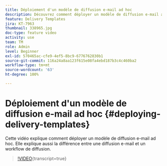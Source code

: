 ```yaml
---
title: Déploiement d'un modèle de diffusion e-mail ad hoc
description: Découvrez comment déployer un modèle de diffusion e-mail ad hoc et quelle est la différence entre une diffusion e-mail et un workflow de diffusion.
feature: Delivery Templates
jira: KT-7963
thumbnail: 338965.jpg
doc-type: feature video
activity: use
team: TM
role: Admin
level: Beginner
exl-id: 570465ac-cfe9-4ef5-8bc9-6776762830b1
source-git-commit: 116a24a8aa123f615e08fa4ebd187b3c4c460ba2
workflow-type: tm+mt
source-wordcount: '63'
ht-degree: 100%

---
```


# Déploiement d&#39;un modèle de diffusion e-mail ad hoc {#deploying-delivery-templates}

Cette vidéo explique comment déployer un modèle de diffusion e-mail ad hoc. Elle explique aussi la différence entre une diffusion e-mail et un workflow de diffusion.

>[!VIDEO](https://video.tv.adobe.com/v/338965?quality=12&learn=on){transcript=true}
